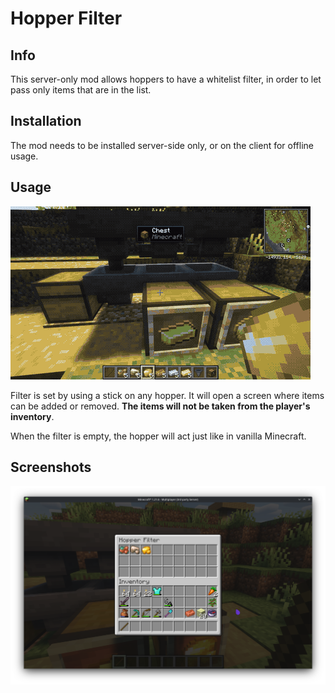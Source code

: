 # Hopper Filter

## Info
This server-only mod allows hoppers to have a whitelist filter, in order to let pass only items that are in the list.

## Installation
The mod needs to be installed server-side only, or on the client for offline usage.

## Usage
![Hopper filter usage demo](./docs/hopper-filter.gif)

Filter is set by using a stick on any hopper. It will open a screen where items can be added or removed. **The items will not be taken from the player's inventory**.

When the filter is empty, the hopper will act just like in vanilla Minecraft.

## Screenshots

![Hopper filter](./docs/hopper-filter.png)